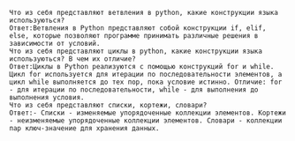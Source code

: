 
    Что из себя представляют ветвления в python, какие конструкции языка используються?
    Ответ:Ветвления в Python представляют собой конструкции if, elif, else, которые позволяют программе принимать различные решения в зависимости от условий.
    Что из себя представляют циклы в python, какие конструкции языка используються? В чем их отличие?
    Ответ:Циклы в Python реализуются с помощью конструкций for и while. Цикл for используется для итерации по последовательности элементов, а цикл while выполняется до тех пор, пока условие истинно. Отличие: for - для итерации по последовательности, while - для выполнения до выполнения условия.
    Что из себя представляют списки, кортежи, словари?
    Ответ:- Списки - изменяемые упорядоченные коллекции элементов. Кортежи - неизменяемые упорядоченные коллекции элементов. Словари - коллекции пар ключ-значение для хранения данных.
